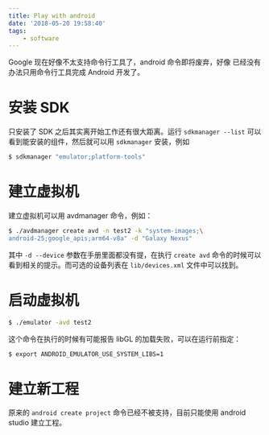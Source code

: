 ```yaml
---
title: Play with android
date: '2018-05-20 19:58:40'
tags:
    - software
---
```


Google 现在好像不太支持命令行工具了，android 命令即将废弃，好像
已经没有办法只用命令行工具完成 Android 开发了。

<!--more-->

# 安装 SDK

只安装了 SDK 之后其实离开始工作还有很大距离。运行 `sdkmanager --list`
可以看到能安装的组件，然后就可以用 `sdkmanager` 安装，例如

```bash
$ sdkmanager "emulator;platform-tools"
```

# 建立虚拟机

建立虚拟机可以用 avdmanager 命令，例如：

```bash
$ ./avdmanager create avd -n test2 -k "system-images;\
android-25;google_apis;arm64-v8a" -d "Galaxy Nexus"
```

其中 `-d --device` 参数在手册里面都没有提，在执行 `create avd`
命令的时候可以看到相关的提示。而可选的设备列表在 `lib/devices.xml`
文件中可以找到。

# 启动虚拟机

```bash
$ ./emulator -avd test2
```

这个命令在执行的时候有可能报告 libGL 的加载失败，可以在运行前指定：

```bash
$ export ANDROID_EMULATOR_USE_SYSTEM_LIBS=1
```

# 建立新工程

原来的 `android create project` 命令已经不被支持，目前只能使用 android
studio 建立工程。
